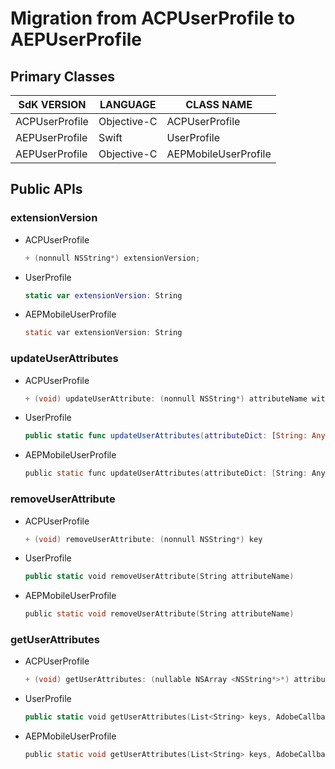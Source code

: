 # Migration from ACPUserProfile to AEPUserProfile

## Primary Classes

| SdK VERSION    | LANGUAGE    | CLASS NAME           |
| -------------- | ----------- | -------------------- |
| ACPUserProfile | Objective-C | ACPUserProfile       |
| AEPUserProfile | Swift       | UserProfile          |
| AEPUserProfile | Objective-C | AEPMobileUserProfile |

## Public APIs

### extensionVersion

- ACPUserProfile

  ```objective-c
  + (nonnull NSString*) extensionVersion;
  ```

- UserProfile

  ```Swift
  static var extensionVersion: String
  ```
  
- AEPMobileUserProfile

  ```objective-c
  static var extensionVersion: String
  ```

### updateUserAttributes

- ACPUserProfile

  ```objective-c
  + (void) updateUserAttribute: (nonnull NSString*) attributeName withValue: (nullable NSString*) attributeValue;
  ```

- UserProfile

  ```swift
  public static func updateUserAttributes(attributeDict: [String: Any])
  ```
  
- AEPMobileUserProfile

  ```objective-c
  public static func updateUserAttributes(attributeDict: [String: Any])
  ```

###  removeUserAttribute

- ACPUserProfile

  ```objective-c
  + (void) removeUserAttribute: (nonnull NSString*) key
  ```

- UserProfile

  ```swift
  public static void removeUserAttribute(String attributeName)
  ```
  
- AEPMobileUserProfile

  ```objective-c
  public static void removeUserAttribute(String attributeName)
  ```

###  getUserAttributes

- ACPUserProfile

  ```objective-c
  + (void) getUserAttributes: (nullable NSArray <NSString*>*) attributNames withCompletionHandler: (nonnull void (^) (NSDictionary* __nullable userAttributes, NSError* _Nullable error)) completionHandler
  ```

- UserProfile

  ```swift
  public static void getUserAttributes(List<String> keys, AdobeCallback<Map<String, Object>> callback)
  ```
  
- AEPMobileUserProfile

  ```objective-c
  public static void getUserAttributes(List<String> keys, AdobeCallback<Map<String, Object>> callback)
  ```